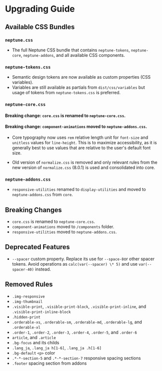 # Upgrading Guide

## Available CSS Bundles

### `neptune.css`

- The full Neptune CSS bundle that contains `neptune-tokens`, `neptune-core`, `neptune-addons`, and all available CSS components.

### `neptune-tokens.css`

- Semantic design tokens are now available as custom properties (CSS variables).
- Variables are still available as partials from `dist/css/variables` but usage of tokens from `neptune-tokens.css` is preferred.

### `neptune-core.css`

#### Breaking change: `core.css` is renamed to `neptune-core.css`.

#### Breaking change: `component-animations` moved to `neptune-addons.css`.

- Core typography now uses `rem` relative length unit for `font-size` and `unitless` values for `line-height`. This is to maximize accessibility, as it is generally best to use values that are relative to the user's default font size.

- Old version of `normalize.css` is removed and only relevant rules from the new version of `normalize.css` (8.0.1) is used and consolidated into core.

### `neptune-addons.css`

- `responsive-utilities` renamed to `display-utilities` and moved to `neptune-addons.css` from `core`.

## Breaking Changes

- `core.css` is renamed to `neptune-core.css`.
- `component-animations` moved to `/components` folder.
- `responsive-utilities` moved to `neptune-addons.css`.

## Deprecated Features

- `--spacer` custom property. Replace its use for `--space-8`or other spacer tokens. Avoid operations as `calc(var(--spacer) \* 5)` and use `var(--spacer-40)` instead.

## Removed Rules

- `.img-responsive`
- `.img-thumbnail`
- `.visible-print`, `.visible-print-block`, `.visible-print-inline`, and `.visible-print-inline-block`
- `.hidden-print`
- `.orderable-xs`, `.orderable-sm`, `.orderable-md`, `.orderable-lg`, and `.orderable-xl`
- `.order-1`, `.order-2`, `.order-3`, `.order-4`, `.order-5`, and `.order-6`
- `article`, and `.article`
- `.bg-focus` and its childs
- `.lang_ja`, `.lang_ja h[1-6]`, `.lang_ja .h[1-6]`
- `.bg-default` `<p>` color
- `.*-*-section-5` and `.*-*-section-7` responsive spacing sections
- `.footer` spacing section from addons
